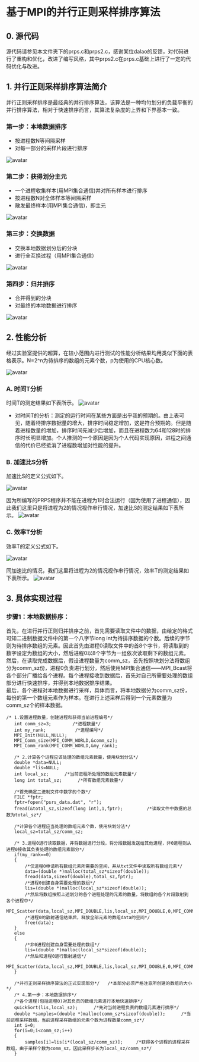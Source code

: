# 基于MPI的并行正则采样排序算法

## 0. 源代码
 源代码请参见本文件夹下的prps.c和prps2.c，感谢某位dalao的反馈，对代码进行了重构和优化，改进了编写风格，其中prps2.c在prps.c基础上进行了一定的代码优化与改进。

## 1. 并行正则采样排序算法简介

 并行正则采样排序是最经典的并行排序算法，该算法是一种均匀划分的负载平衡的并行排序算法，相对于快速排序而言，其算法复杂度的上界和下界基本一致。

### 第一步：本地数据排序
 +  按进程数N等间隔采样
 +  对每一部分的采样片段进行排序
 
 ![avatar](https://github.com/Happyxianyueveryday/parallel-programming/blob/master/MPI%20examples/prps/pics/%E5%9B%BE%E7%89%871.png)

### 第二步：获得划分主元 
 +  一个进程收集样本(用MPI集合通信)并对所有样本进行排序
 +  按进程数N对全体样本等间隔采样
 +  散发最终样本(用MPI集合通信)，即主元
 
 ![avatar](https://github.com/Happyxianyueveryday/parallel-programming/blob/master/MPI%20examples/prps/pics/%E5%9B%BE%E7%89%872.png)
 
### 第三步：交换数据 
 +  交换本地数据划分后的分块
 +  进行全互换过程（用MPI集合通信） 
 
 ![avatar](https://github.com/Happyxianyueveryday/parallel-programming/blob/master/MPI%20examples/prps/pics/%E5%9B%BE%E7%89%873.png)

### 第四步：归并排序
 +  合并得到的分块
 +  对最终的本地数据进行排序
 
 ![avatar](https://github.com/Happyxianyueveryday/parallel-programming/blob/master/MPI%20examples/prps/pics/%E5%9B%BE%E7%89%874.png)
 
## 2. 性能分析
 经过实验室提供的超算，在较小范围内进行测试的性能分析结果均用类似下面的表格表示。N=2^n为待排序的数组的元素个数，p为使用的CPU核心数。

 ![avatar](https://github.com/Happyxianyueveryday/parallel-programming/blob/master/MPI%20examples/prps/pics/QQ%E6%88%AA%E5%9B%BE20190403210658.png)

### A. 时间T分析
 时间T的测定结果如下表所示。
![avatar](https://github.com/Happyxianyueveryday/parallel-programming/blob/master/MPI%20examples/prps/pics/QQ%E6%88%AA%E5%9B%BE20190403210316.png)

  + 对时间T的分析：测定的运行时间在某些方面是出乎我的预期的。由上表可见，随着待排序数据量的增大，排序时间稳定增加，这是符合预期的。但是随着进程数量的增加，排序时间先减少后增加，而且在进程数为64和128时的排序时长明显增加。个人推测的一个原因是因为个人代码实现原因，进程之间通信的代价已经抵消了进程数增加对性能的提升。
 
### B. 加速比S分析
 加速比S的定义公式如下。  

![avatar](https://github.com/Happyxianyueveryday/parallel-programming/blob/master/MPI%20examples/prps/pics/QQ%E6%88%AA%E5%9B%BE20190403211408.png)

 因为所编写的PRPS程序并不能在进程为1时合法运行（因为使用了进程通信），因此我们这里只是将进程为2的情况视作串行情况，加速比S的测定结果如下表所示。
![avatar](https://github.com/Happyxianyueveryday/parallel-programming/blob/master/MPI%20examples/prps/pics/QQ%E6%88%AA%E5%9B%BE20190403210330.png)

### C. 效率T分析
 效率T的定义公式如下。  

![avatar](https://github.com/Happyxianyueveryday/parallel-programming/blob/master/MPI%20examples/prps/pics/QQ%E6%88%AA%E5%9B%BE20190403211417.png)

 同加速比的情况，我们这里将进程为2的情况视作串行情况，效率T的测定结果如下表所示。
![avatar](https://github.com/Happyxianyueveryday/parallel-programming/blob/master/MPI%20examples/prps/pics/QQ%E6%88%AA%E5%9B%BE20190403210342.png)


## 3. 具体实现过程
### 步骤1：本地数据排序：
 首先，在进行并行正则归并排序之前，首先需要读取文件中的数据，由给定的格式可知二进制数据文件中的第一个八字节long int为待排序数据的个数。后续的字节则为待排序数组的元素。因此首先由进程0读取文件中的首8个字节，将读取到的数字设定为数组的大小，然后进程0以8个字节为一组依次读取剩下的数组元素。  
 然后，在读取完成数据后，假设进程数量为comm_sz，首先按照块划分法将数组分为comm_sz份，进程0负责进行划分，然后使用MPI集合通信——MPI_Bcast将各个部分广播给各个进程。每个进程接收到数据后，首先对自己所需要处理的数组部分进行快速排序，并得到本地数据排序结果。  
 最后，各个进程对本地数据进行采样，具体而言，将本地数据分为comm_sz份，每份的第一个数组元素作为样本。在进行上述采样后得到一个元素数量为comm_sz个的样本数据。  
 
 ```
 /* 1.设置进程数量，创建进程和获得当前进程编号*/
    int comm_sz=3;        /*进程数量*/
    int my_rank;           /*进程编号*/
    MPI_Init(NULL,NULL);
    MPI_Comm_size(MPI_COMM_WORLD,&comm_sz);
    MPI_Comm_rank(MPI_COMM_WORLD,&my_rank);
    
    /* 2.计算各个进程应该处理的数组元素数量，使用块划分法*/
    double *data=NULL;
    double *lis=NULL;
    int local_sz;      /*当前进程所处理的数组元素数量*/
    long int total_sz;      /*所有数组元素数量*/
    
    /*首先确定二进制文件中数字的个数*/
    FILE *fptr;
    fptr=fopen("psrs_data.dat", "r");
    fread(&total_sz,sizeof(long int),1,fptr);         /*读取文件中数据的总数为total_sz*/

    /*计算各个进程应当处理的数组元素个数，使用块划分法*/  
    local_sz=total_sz/comm_sz;

    /* 3.进程0进行读取数据，并将数据进行分段，将分段数据发送给其他进程，非0进程则从进程0接收其负责处理的数组元素部分*/
    if(my_rank==0)       
    {
        /*仅进程0申请所有数组元素所需要的空间，并从txt文件中读取所有数组元素*/
        data=(double *)malloc(total_sz*sizeof(double));   
        fread(data,sizeof(double),total_sz,fptr);
        /*进程0创建自身需要处理的数组*/
        lis=(double *)malloc(local_sz*sizeof(double));
        /*然后将数组按照上述划分的各个进程处理的元素的数量，将数组的各个片段散射到各个进程中*/
        MPI_Scatter(data,local_sz,MPI_DOUBLE,lis,local_sz,MPI_DOUBLE,0,MPI_COMM_WORLD);
        /*进程0的散射通信结束后，释放全部元素的数组data的空间*/
        free(data);
    }
    else
    {
        /*非0进程创建自身需要处理的数组*/
        lis=(double *)malloc(local_sz*sizeof(double));
        /*然后和进程0进行散射通信*/
        MPI_Scatter(data,local_sz,MPI_DOUBLE,lis,local_sz,MPI_DOUBLE,0,MPI_COMM_WORLD);
    }
    
    /*并行正则采样排序算法的正式实现部分*/   /*本部分必须严格注意所创建的数组的大小*/
    /* 4.第一步：本地数据排序*/
    /*各个进程(包括进程0)对其负责的数组元素进行本地快速排序*/
    quickSort(lis,local_sz);      /*先对当前进程负责的数组元素进行排序*/
    double *samples=(double *)malloc(comm_sz*sizeof(double));      /*当前进程采样数组，当前进程采样数组的元素个数为进程数量comm_sz*/
    int i=0;
    for(i=0;i<comm_sz;i++)
    {
        samples[i]=lis[i*(local_sz/comm_sz)];     /*获得各个进程的进程采样数组，由于采样个数为comm_sz，因此采样步长为local_sz/comm_sz*/
    }

 ```
 



 
 


